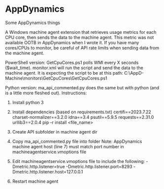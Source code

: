 # AppDynamics
Some AppDynamics things

A Windows machine agent extension that retrieves usage metrics for each CPU core, then sends the data to the machine agent. This metric was not available OOTB in AppDynamics when I wrote it.
If you have many cores/CPUs to monitor, be careful of API rate limits when sending data from the machine agent.

PowerShell version:
GetCpuCores.ps1 polls WMI every X seconds ($wait_time). 
monitor.xml will run the script and send the data to the machine agent. It is expecting the script to be at this path: C:\\AppD-Machine\\monitors\\GetCpuCores\\GetCpuCores.ps1

Python version:
ma_api_commented.py does the same but with python (and is a little more fleshed out). Instructions:

1. Install python 3

2. Install dependencies (based on requirements.txt)
certifi==2023.7.22
charset-normalizer==3.2.0
idna==3.4
psutil==5.9.5
requests==2.31.0
urllib3==2.0.4
pip -r install <file_name>

3. Create API subfolder in machine agent dir

4. Copy ma_api_commented.py file into folder
Note: AppDynamics machine agent host (line 7) must match port number in machineagentservice.vmoptions file

5. Edit machineagentservice.vmoptions file to include the following:
-Dmetric.http.listener=true
-Dmetric.http.listener.port=8293
-Dmetric.http.listener.host=127.0.0.1

6. Restart machine agent
